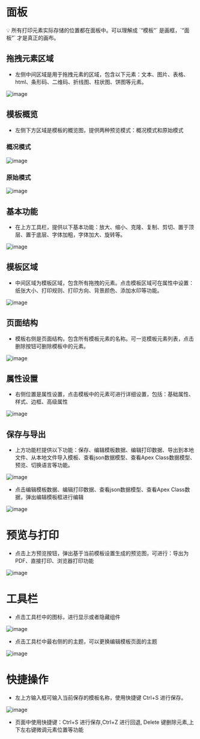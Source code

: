 # 面板

<aside>
💡 所有打印元素实际存储的位置都在面板中。可以理解成 `“模板”` 是画框，`“面板”` 才是真正的画布。

</aside>

## **拖拽元素区域**

- 左侧中间区域是用于拖拽元素的区域，包含以下元素：文本、图片、表格、html、条形码、二维码、折线图、柱状图、饼图等元素。

![image](images/panel1.png)
## **模板概览**

- 左侧下方区域是模板的概览图，提供两种预览模式：概况模式和原始模式

### 概况模式

![image](images/panel2.png)
### 原始模式

![image](images/panel3.png)
## **基本功能**

- 在上方工具栏，提供以下基本功能：放大、缩小、克隆、复制、剪切、置于顶层、置于底层、字体加粗，字体加大、旋转等。

![image](images/panel4.png)
## **模板区域**

- 中间区域为模板区域，包含所有拖拽的元素。点击模板区域可在属性中设置：纸张大小、打印规则、打印方向、背景颜色、添加水印等功能。

![image](images/panel5.png)
## **页面结构**

- 模板右侧是页面结构，包含所有模板元素的名称。可一览模板元素列表，点击删除按钮可删除模板中的元素。

![image](images/panel6.png)
## **属性设置**

- 右侧位置是属性设置，点击模板中的元素可进行详细设置，包括：基础属性、样式、边框、高级属性

![image](images/panel7.png)
<!-- ## 位置交换

- 在位置交换设置中，选择两个元素，可以进行交换位置的操作

[] -->
## **保存与导出**

- 上方功能栏提供以下功能：保存、编辑模板数据、编辑打印数据、导出到本地文件、从本地文件导入模板、查看json数据模型、查看Apex Class数据模型、预览、切换语言等功能。

![image](images/panel8.png)
- 点击编辑模板数据、编辑打印数据、查看json数据模型、查看Apex Class数据，弹出编辑模板框进行编辑

![image](images/panel9.png)
# **预览与打印**

- 点击上方预览按钮，弹出基于当前模板设置生成的预览图，可进行：导出为 PDF、直接打印、浏览器打印功能

![image](images/panel10.png)

# 工具栏

- 点击工具栏中的图标，进行显示或者隐藏组件

![image](images/panel11.png)
- 点击工具栏中最右侧的的主题，可以更换编辑模板页面的主题

![image](images/panel12.png)

# **快捷操作**

- 左上方输入框可输入当前保存的模板名称，使用快捷键 Ctrl+S 进行保存。

![image](images/panel13.png)
- 页面中使用快捷键：Ctrl+S 进行保存,Ctrl+Z 进行回退, Delete 键删除元素,上下左右键微调元素位置等功能